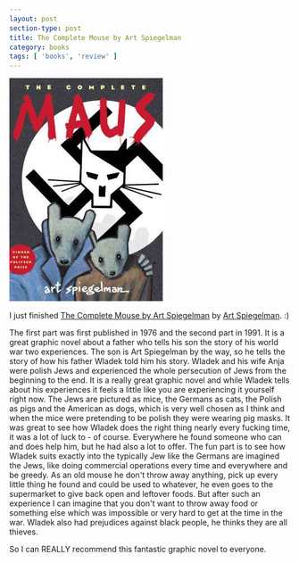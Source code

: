 ```yaml
---
layout: post
section-type: post
title: The Complete Mouse by Art Spiegelman
category: books
tags: [ 'books', 'review' ]
---
```


[![The Complete Mouse by Art Spiegelman](/img/books/the-complete-mouse.jpg)](https://www.goodreads.com/book/show/15195.The_Complete_Maus)

I just finished
[The Complete Mouse by Art Spiegelman](https://www.goodreads.com/book/show/15195.The_Complete_Maus) by 
[Art Spiegelman](https://www.goodreads.com/author/show/5117.Art_Spiegelman). :)

The first part was first published in 1976 and the second part in 1991.
It is a great graphic novel about a father who tells his son the story of his world war two experiences.
The son is Art Spiegelman by the way, so he tells the story of how his father Wladek told him his story.
Wladek and his wife Anja were polish Jews and experienced the whole persecution of Jews from the beginning to the end.
It is a really great graphic novel and while Wladek tells about his experiences it feels a little like you are experiencing it yourself 
right now. The Jews are pictured as mice, the Germans as cats, the Polish as pigs and the American as dogs, which is very well chosen as I think and
when the mice were pretending to be polish they were wearing pig masks.
It was great to see how Wladek does the right thing nearly every fucking time, it was a lot of luck to - of course.
Everywhere he found someone who can and does help him, but he had also a lot to offer.
The fun part is to see how Wladek suits exactly into the typically Jew like the Germans are imagined the Jews, like doing commercial operations every time and everywhere
and be greedy.
As an old mouse he don't throw away anything, pick up every little thing he found and could be used to whatever, he even goes to the supermarket to give back 
open and leftover foods.
But after such an experience I can imagine that you don't want to throw away food 
or something else which was impossible or very hard to get at the time in the war.
Wladek also had prejudices against black people, he thinks they are all thieves.

So I can REALLY recommend this fantastic graphic novel to everyone.
